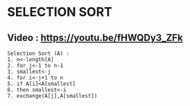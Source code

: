 # SELECTION SORT 
## Video : https://youtu.be/fHWQDy3_ZFk
```
Selection Sort (A) : 
1. n<-length[A]
2. for j<-1 to n-1 
3. smallest<-j
4. for i<-j+1 to n
5. if A[i]<A[smallest]
6. then smallest<-i
7. exchange(A[j],A[smallest])
```

